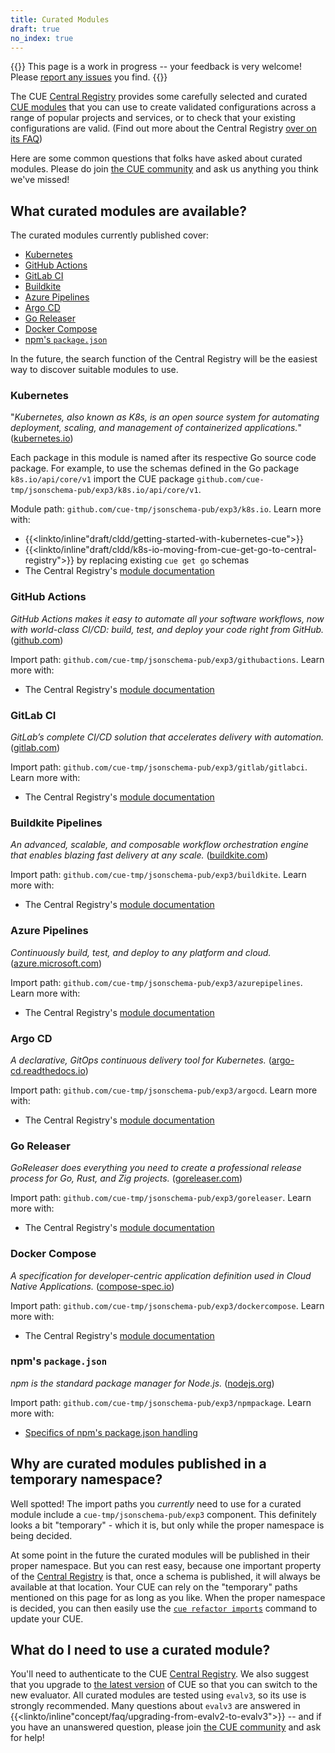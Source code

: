 ```yaml
---
title: Curated Modules
draft: true
no_index: true
---
```


{{<warning>}}
This page is a work in progress -- your feedback is very welcome!
Please [report any issues]({{<report-issue-url>}}) you find.
{{</warning>}}

The CUE [Central Registry](https://registry.cue.works)
provides some carefully selected and curated
[CUE modules]({{<relref"docs/concept/modules">}}) that you can use to
create validated configurations across a range of popular projects and
services, or to check that your existing configurations are valid.
(Find out more about the Central Registry [over on its FAQ]({{<relref"central-registry-faq">}}))

Here are some common questions that folks have asked about curated modules.
Please do join [the CUE community]({{<relref"community">}}) and ask us anything
you think we've missed!

## What curated modules are available?

The curated modules currently published cover:
- [Kubernetes](#kubernetes)
- [GitHub Actions](#github-actions)
- [GitLab CI](#gitlab-ci)
- [Buildkite](#buildkite)
- [Azure Pipelines](#azure-pipelines)
- [Argo CD](#argo-cd)
- [Go Releaser](#go-releaser)
- [Docker Compose](#docker-compose)
- [npm's `package.json`](#npms-packagejson)

In the future, the search function of the Central Registry will be the easiest
way to discover suitable modules to use.

### Kubernetes
"*Kubernetes, also known as K8s, is an open source system for automating deployment, scaling, and management of containerized applications.*"
([kubernetes.io](https://kubernetes.io/))

Each package in this module is named after its respective Go source code
package. For example, to use the schemas defined in the Go package
`k8s.io/api/core/v1` import the CUE package
`github.com/cue-tmp/jsonschema-pub/exp3/k8s.io/api/core/v1`.

Module path: `github.com/cue-tmp/jsonschema-pub/exp3/k8s.io`.
Learn more with:
- {{<linkto/inline"draft/cldd/getting-started-with-kubernetes-cue">}}
- {{<linkto/inline"draft/cldd/k8s-io-moving-from-cue-get-go-to-central-registry">}} by replacing existing `cue get go` schemas
- The Central Registry's [module documentation](https://registry.cue.works/docs/github.com/cue-tmp/jsonschema-pub/exp3/k8s.io@v0.1.0)

### GitHub Actions
*GitHub Actions makes it easy to automate all your software workflows, now with world-class CI/CD: build, test, and deploy your code right from GitHub.*
([github.com](https://github.com/features/actions))

Import path: `github.com/cue-tmp/jsonschema-pub/exp3/githubactions`.
Learn more with:
- The Central Registry's [module documentation](https://registry.cue.works/docs/github.com/cue-tmp/jsonschema-pub/exp3/githubactions@v0.6.0)

### GitLab CI
*GitLab’s complete CI/CD solution that accelerates delivery with automation.*
([gitlab.com](https://about.gitlab.com/solutions/continuous-integration/))

Import path: `github.com/cue-tmp/jsonschema-pub/exp3/gitlab/gitlabci`.
Learn more with:
- The Central Registry's [module documentation](https://registry.cue.works/docs/github.com/cue-tmp/jsonschema-pub/exp3/gitlab@v0.2.0)

### Buildkite Pipelines
*An advanced, scalable, and composable workflow orchestration engine that enables blazing fast delivery at any scale.*
([buildkite.com](https://buildkite.com/))

Import path: `github.com/cue-tmp/jsonschema-pub/exp3/buildkite`.
Learn more with:
- The Central Registry's [module documentation](https://registry.cue.works/docs/github.com/cue-tmp/jsonschema-pub/exp3/buildkite@v0.0.0)

### Azure Pipelines
*Continuously build, test, and deploy to any platform and cloud.*
([azure.microsoft.com](https://azure.microsoft.com/en-us/products/devops/pipelines/))

Import path: `github.com/cue-tmp/jsonschema-pub/exp3/azurepipelines`.
Learn more with:
- The Central Registry's [module documentation](https://registry.cue.works/docs/github.com/cue-tmp/jsonschema-pub/exp3/azurepipelines@v0.0.0)

### Argo CD
*A declarative, GitOps continuous delivery tool for Kubernetes.*
([argo-cd.readthedocs.io](https://argo-cd.readthedocs.io/en/stable/))

Import path: `github.com/cue-tmp/jsonschema-pub/exp3/argocd`.
Learn more with:
- The Central Registry's [module documentation](https://registry.cue.works/docs/github.com/cue-tmp/jsonschema-pub/exp3/argocd@v0.0.0)

### Go Releaser
*GoReleaser does everything you need to create a professional release process for Go, Rust, and Zig projects.*
([goreleaser.com](https://goreleaser.com/))

Import path: `github.com/cue-tmp/jsonschema-pub/exp3/goreleaser`.
Learn more with:
- The Central Registry's [module documentation](https://registry.cue.works/docs/github.com/cue-tmp/jsonschema-pub/exp3/goreleaser@v0.1.0)

### Docker Compose
*A specification for developer-centric application definition used in Cloud Native Applications.*
([compose-spec.io](https://compose-spec.io/))

Import path: `github.com/cue-tmp/jsonschema-pub/exp3/dockercompose`.
Learn more with:
- The Central Registry's [module documentation](https://registry.cue.works/docs/github.com/cue-tmp/jsonschema-pub/exp3/dockercompose@v0.0.0)

### npm's `package.json`
*npm is the standard package manager for Node.js.*
([nodejs.org](https://nodejs.org/en/learn/getting-started/an-introduction-to-the-npm-package-manager))

Import path: `github.com/cue-tmp/jsonschema-pub/exp3/npmpackage`.
Learn more with:
- [Specifics of npm's package.json handling](https://docs.npmjs.com/cli/v11/configuring-npm/package-json)
<!-- TODO: link to Central Registry when docs pages don't break on modules that have dependencies. -->

## Why are curated modules published in a temporary namespace?

Well spotted! The import paths you *currently* need to use for a curated module
include a `cue-tmp/jsonschema-pub/exp3` component.
This definitely looks a bit
"temporary" - which it is, but only while the proper namespace is being
decided.

At some point in the future the curated modules will be published in
their proper namespace. But you can rest easy, because one important property
of the
[Central Registry](https://registry.cue.works)
is that, once a schema is published, it will always be available at that
location. Your CUE can rely on the "temporary" paths mentioned on this page for
as long as you like. When the proper namespace is decided, you can then easily
use the
[`cue refactor imports`]({{<relref"docs/reference/command/cue-help-refactor-imports">}})
command to update your CUE.

## What do I need to use a curated module?

You'll need to authenticate to the CUE
[Central Registry](https://registry.cue.works).
We also suggest that you upgrade to
[the latest version]({{<relref"docs/introduction/installation">}})
of CUE so that you can switch to the new evaluator.
All curated modules are tested using `evalv3`, so its use is strongly recommended.
Many questions about `evalv3` are answered in
{{<linkto/inline"concept/faq/upgrading-from-evalv2-to-evalv3">}} -- and if you
have an unanswered question, please join
[the CUE community]({{<relref"community">}}) and ask for help!

